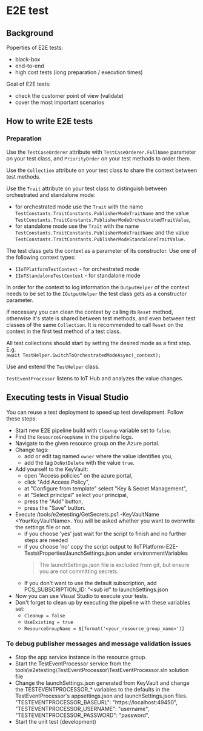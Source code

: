 # E2E test

## Background
Poperties of E2E tests:
* black-box
* end-to-end
* high cost tests (long preparation / execution times)

Goal of E2E tests:
* check the customer point of view (validate)
* cover the most important scenarios

## How to write E2E tests
### Preparation
Use the `TestCaseOrderer` attribute with `TestCaseOrderer.FullName` parameter on
your test class, and `PriorityOrder` on your test methods to order them.

Use the `Collection` attribute on your test class to share the context between 
test methods.

Use the `Trait` attribute on your test class to distinguish between orchestrated and standalone mode:
* for orchestrated mode use the `Trait` with the name `TestConstants.TraitConstants.PublisherModeTraitName` and the value `TestConstants.TraitConstants.PublisherModeOrchestratedTraitValue`,
* for standalone mode use the `Trait` with the name `TestConstants.TraitConstants.PublisherModeTraitName` and the value `TestConstants.TraitConstants.PublisherModeStandaloneTraitValue`.

The test class gets the context as a parameter of its constructor.
Use one of the following context types:
* `IIoTPlatformTestContext` - for orchestrated mode
* `IIoTStandaloneTestContext` - for standalone mode

In order for the context to log information the `OutputHelper` of the context needs to be set to the `IOutputHelper` the test class gets as a constructor parameter.

If necessary you can clean the context by calling its `Reset` method, otherwise it's state is shared between test methods, and even between test classes of the same `Collection`. It is recommended to call `Reset` on the context in the first test method of a test class.

All test collections should start by setting the desired mode as a first step. E.g.<br>
`await TestHelper.SwitchToOrchestratedModeAsync(_context);`

Use and extend the `TestHelper` class.

`TestEventProcessor` listens to IoT Hub and analyzes the value changes.

## Executing tests in Visual Studio

You can reuse a test deployment to speed up test development.
Follow these steps:
* Start new E2E pipeline build with `Cleanup` variable set to `false`.
* Find the `ResourceGroupName` in the pipeline logs.
* Navigate to the given resource group on the Azure portal.
* Change tags:
  * add or edit tag named `owner` where the value identifies you,
  * add the tag `DoNotDelete` with the value `true`.
* Add yourself to the KeyVault:
  * open "Access policies" on the azure portal,
  * click "Add Access Policy",
  * at "Configure from template" select "Key & Secret Management",
  * at "Select principal" select your principal,
  * press the "Add" button,
  * press the "Save" button.
* Execute /tools/e2etesting/GetSecrets.ps1 -KeyVaultName &lt;YourKeyVaultName&gt;. You will be asked whether you want to overwrite the settings file or not.
  * if you choose 'yes' just wait for the script to finish and no further steps are needed
  * if you choose 'no' copy the script output to IIoTPlatform-E2E-Tests\Properties\launchSettings.json under environmentVariables
    > The launchSettings.json file is excluded from git, but ensure you are not committing secrets.
  * If you don't want to use the default subscription, add PCS_SUBSCRIPTION_ID: "<sub id" to launchSettings.json
* Now you can use Visual Studio to execute your tests.
* Don't forget to clean up by executing the pipeline with these variables set:
  * `Cleanup = false`
  * `UseExisting = true`
  * `ResourceGroupName = $[format('<your_resource_group_name>')]`

### To debug publisher messages and message validation issues

* Stop the app service instance in the resource group.
* Start the TestEventProcessor service from the tools\e2etesting\TestEventProcessor\TestEventProcessor.sln solution file
* Change the launchSettings.json generated from KeyVault and change the TESTEVENTPROCESSOR_* variables to the defaults 
  in the TestEventProcessor's appsettings.json and launchSettings.json files.
    "TESTEVENTPROCESSOR_BASEURL": "https://localhost:49450",
    "TESTEVENTPROCESSOR_USERNAME": "username",
    "TESTEVENTPROCESSOR_PASSWORD": "password",
* Start the unit test (development)
